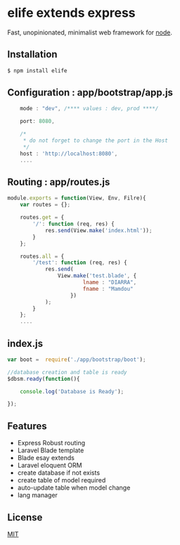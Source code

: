 # elife extends express

Fast, unopinionated, minimalist web framework for [node](http://nodejs.org).

## Installation

```bash
$ npm install elife
```

## Configuration : app/bootstrap/app.js
```js
    mode : "dev", /**** values : dev, prod ****/

    port: 8080,

    /*
     * do not forget to change the port in the Host
     */
    host : 'http://localhost:8080',
    ....
```

## Routing : app/routes.js
```js
module.exports = function(View, Env, Filre){
    var routes = {};

    routes.get = {
        '/': function (req, res) {
            res.send(View.make('index.html'));
        }
    };

    routes.all = {
        '/test': function (req, res) {
            res.send(
                View.make('test.blade', {
                        lname : "DIARRA",
                        fname : "Mamdou"
                    })
            );
        }
    };
    ....
```

## index.js
```js
var boot =  require('./app/bootstrap/boot');

//database creation and table is ready
$dbsm.ready(function(){

    console.log('Database is Ready');

});
```

## Features

  * Express Robust routing
  * Laravel Blade template
  * Blade esay extends
  * Laravel eloquent ORM
  * create database if not exists
  * create table of model required
  * auto-update table when model change
  * lang manager



## License

  [MIT](LICENSE)